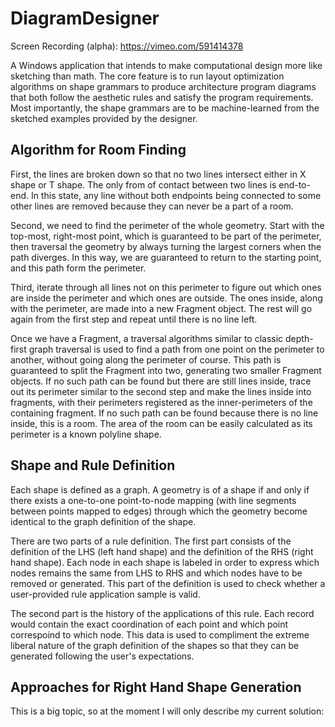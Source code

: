 # DiagramDesigner
Screen Recording (alpha): https://vimeo.com/591414378 

A Windows application that intends to make computational design more like sketching than math. The core feature is to run layout optimization algorithms on shape grammars to produce architecture program diagrams that both follow the aesthetic rules and satisfy the program requirements. Most importantly, the shape grammars are to be machine-learned from the sketched examples provided by the designer. 

## Algorithm for Room Finding
First, the lines are broken down so that no two lines intersect either in X shape or T shape. The only from of contact between two lines is end-to-end. In this state, any line without both endpoints being connected to some other lines are removed because they can never be a part of a room. 

Second, we need to find the perimeter of the whole geometry. Start with the top-most, right-most point, which is guaranteed to be part of the perimeter, then traversal the geometry by always turning the largest corners when the path diverges. In this way, we are guaranteed to return to the starting point, and this path form the perimeter. 

Third, iterate through all lines not on this perimeter to figure out which ones are inside the perimeter and which ones are outside. The ones inside, along with the perimeter, are made into a new Fragment object. The rest will go again from the first step and repeat until there is no line left. 

Once we have a Fragment, a traversal algorithms similar to classic depth-first graph traversal is used to find a path from one point on the perimeter to another, without going along the perimeter of course. This path is guaranteed to split the Fragment into two, generating two smaller Fragment objects. If no such path can be found but there are still lines inside, trace out its perimeter similar to the second step and make the lines inside into fragments, with their perimeters registered as the inner-perimeters of the containing fragment. If no such path can be found because there is no line inside, this is a room. The area of the room can be easily calculated as its perimeter is a known polyline shape. 

## Shape and Rule Definition
Each shape is defined as a graph. A geometry is of a shape if and only if there exists a one-to-one point-to-node mapping (with line segments between points mapped to edges) through which the geometry become identical to the graph definition of the shape. 

There are two parts of a rule definition. The first part consists of the definition of the LHS (left hand shape) and the definition of the RHS (right hand shape). Each node in each shape is labeled in order to express which nodes remains the same from LHS to RHS and which nodes have to be removed or generated. This part of the definition is used to check whether a user-provided rule application sample is valid. 

The second part is the history of the applications of this rule. Each record would contain the exact coordination of each point and which point correspoind to which node. This data is used to compliment the extreme liberal nature of the graph definition of the shapes so that they can be generated following the user's expectations. 

## Approaches for Right Hand Shape Generation
This is a big topic, so at the moment I will only describe my current solution: 
